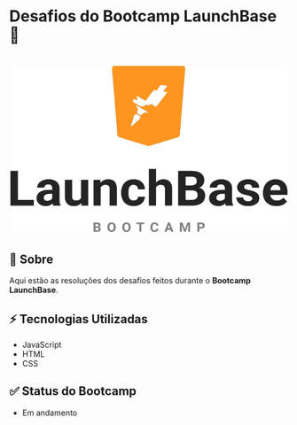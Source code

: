 # Desafios do Bootcamp LaunchBase :rocket:


<h1 align=center>
<img src="Img/LaunchBase.png" width= 500px height=300px>
</h1>

## 📜 Sobre
Aqui estão as resoluções dos desafios feitos durante o **Bootcamp LaunchBase**.



## ⚡  Tecnologias Utilizadas 
- JavaScript
- HTML
- CSS

## ✅  Status do Bootcamp
- Em andamento
